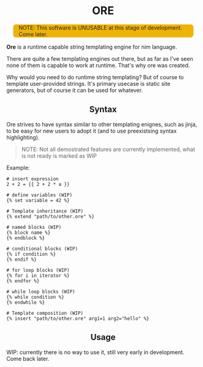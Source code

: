 <h1 style="text-align: center">ORE</h1>

<blockquote style="margin:1rem;background-color: #efb306; color: #272727; border-radius: 0.5rem">
  NOTE: This software is UNUSABLE at this stage of development.
  Come later.
</blockquote>

**Ore** is a runtime capable string templating engine
for nim language.

There are quite a few templating engines out there,
but as far as I've seen none of them is capable to
work at runtime. That's why ore was created.

Why would you need to do runtime string templating?
But of course to template user-provided strings. It's
primary usecase is static site generators, but of course
it can be used for whatever.

<h2 style="text-align: center">Syntax</h2>

Ore strives to have syntax similar to other templating enignes,
such as jinja, to be easy for new users to adopt it
(and to use preexistsing syntax highlighting).

> NOTE: Not all demostrated features are currently implemented,
> what is not ready is marked as WIP

Example:

```jinja
# insert expression
2 + 2 = {{ 2 + 2 * a }}

# define variables (WIP)
{% set variable = 42 %}

# Template inheritance (WIP)
{% extend "path/to/other.ore" %}  

# named blocks (WIP)
{% block name %}   
{% endblock %}

# conditional blocks (WIP) 
{% if condition %}  
{% endif %}

# for loop blocks (WIP)
{% for i in iterator %}
{% endfor %}

# while loop blocks (WIP)
{% while condition %}
{% endwhile %}

# Template composition (WIP)
{% insert "path/to/other.ore" arg1=1 arg2="hello" %}
```

<h2 style="text-align: center">Usage</h2>

WIP: currently there is no way to use it, still very early in development. Come back later.
